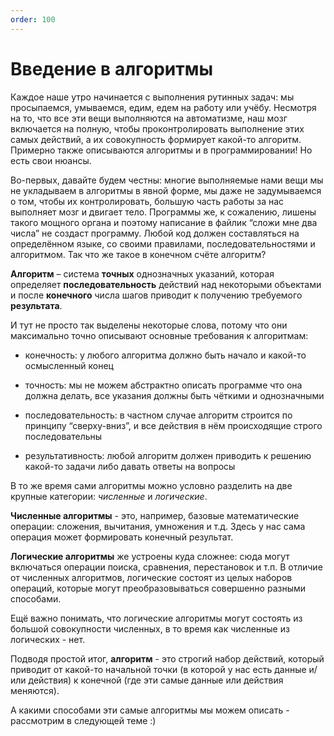```yaml
---
order: 100
---
```


# Введение в алгоритмы


Каждое наше утро начинается с выполнения рутинных задач: мы просыпаемся, умываемся, едим, едем на работу или учёбу. Несмотря на то, что все эти вещи выполняются на автоматизме, наш мозг включается на полную, чтобы проконтролировать выполнение этих самых действий, а их совокупность формирует какой-то алгоритм. Примерно также описываются алгоритмы и в программировании! Но есть свои нюансы.


Во-первых, давайте будем честны: многие выполняемые нами вещи мы не укладываем в алгоритмы в явной форме, мы даже не задумываемся о том, чтобы их контролировать, большую часть работы за нас выполняет мозг и двигает тело. Программы же, к сожалению, лишены такого мощного органа и поэтому написание в файлик “сложи мне два числа” не создаст программу. Любой код должен составляться на определённом языке, со своими правилами, последовательностями и алгоритмом. Так что же такое в конечном счёте алгоритм?


**Алгоритм** – система **точных** однозначных указаний, которая определяет **последовательность** действий над некоторыми объектами и после **конечного** числа шагов приводит к получению требуемого **результата**.


И тут не просто так выделены некоторые слова, потому что они максимально точно описывают основные требования к алгоритмам:

 - конечность: у любого алгоритма должно быть начало и какой-то
   осмысленный конец  
   
- точность: мы не можем абстрактно описать программе что она должна
   делать, все указания должны быть чёткими и однозначными  
   
 - последовательность: в частном случае алгоритм строится по принципу
   “сверху-вниз”, и все действия в нём происходящие строго
   последовательны
    
-   результативность: любой алгоритм должен приводить к решению какой-то задачи либо давать ответы на вопросы
    
В то же время сами алгоритмы можно условно разделить на две крупные категории: _численные_ и _логические_.

**Численные алгоритмы** - это, например, базовые математические операции: сложения, вычитания, умножения и т.д. Здесь у нас сама операция может формировать конечный результат.


**Логические алгоритмы** же устроены куда сложнее: сюда могут включаться операции поиска, сравнения, перестановок и т.п. В отличие от численных алгоритмов, логические состоят из целых наборов операций, которые могут преобразовываться совершенно разными способами.


Ещё важно понимать, что логические алгоритмы могут состоять из большой совокупности численных, в то время как численные из логических - нет.


Подводя простой итог, **алгоритм** - это строгий набор действий, который приводит от какой-то начальной точки (в которой у нас есть данные и/или действия) к конечной (где эти самые данные или действия меняются).


А какими способами эти самые алгоритмы мы можем описать - рассмотрим в следующей теме :)
